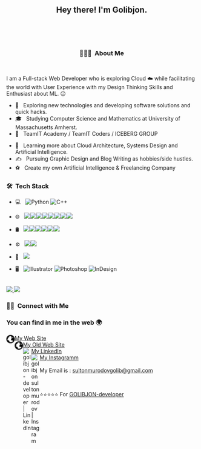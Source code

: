 
<h2 align="center"> Hey there! I'm Golibjon.</h2>
<br/>
<br/>

<!-- <p align="center">
  
   <img 
      src="https://upload.wikimedia.org/wikipedia/commons/thumb/9/94/MERN-logo.png/640px-MERN-logo.png" width="100%" title="Intro Card" alt="Intro Card"> 
<!--    <img 
      src="https://synergytop.com/wp-content/uploads/2021/07/MERN-1.png" width="100%" title="Intro Card" alt="Intro Card">  
</p> -->

<br/>
<h3 align="center"> 👨🏻‍💻 &nbsp;About Me </h3>
<br/>

I am a Full-stack  Web Developer who is exploring Cloud :cloud: while facilitating the world with User Experience with my Design Thinking Skills and Enthusiast about ML. :wink:

- 🔭 &nbsp; Exploring new technologies and developing software solutions and quick hacks.
- 🎓 &nbsp; Studying Computer Science and Mathematics at University of Massachusetts Amherst.
- 💼 &nbsp; TeamIT Academy / TeamIT Coders / ICEBERG GROUP
<!-- - Working as a Business Development Associate at VirtuBox InfoTech Private Limited. -->
- 🌱 &nbsp; Learning more about Cloud Architecture, Systems Design and Artificial Intelligence.
- ✍️ &nbsp; Pursuing Graphic Design and Blog Writing as hobbies/side hustles.
- ⚽ &nbsp; Create my own Artificial Intelligence & Freelancing Company

<h3> 🛠 &nbsp;Tech Stack</h3>

- 💻 &nbsp;
  ![Python](https://img.shields.io/badge/-Python-333333?style=flat&logo=python)
  ![C++](https://img.shields.io/badge/-C++-333333?style=flat&logo=C%2B%2B&logoColor=00599C)

- 🌐 &nbsp;
  <img src="https://img.shields.io/badge/-JavaScript-eed718?style=flat&logo=javascript&logoColor=ffffff"><img src = "https://img.shields.io/badge/-HTML5-E34F26?style=flat&logo=html5&logoColor=white"><img src = "https://img.shields.io/badge/-CSS3-1572B6?style=flat&logo=css3&logoColor=white"><img src="https://img.shields.io/badge/-Bootstrap-563D7C?style=flat&logo=bootstrap&logoColor=white"><img src="https://img.shields.io/badge/-Sass-cc6699?style=flat&logo=sass&logoColor=ffffff"><img src="https://img.shields.io/badge/-React-000000?style=flat&logo=react&logoColor=00c8ff"><img src="https://img.shields.io/badge/-Node.js-3C873A?style=flat&logo=Node.js&logoColor=white"><img src="http://img.shields.io/badge/-Vercel-black?style=flat&logo=vercel&logoColor=white">

- 🛢 &nbsp;
  <img src="https://img.shields.io/badge/-MongoDB-4DB33D?style=flat&logo=mongodb&logoColor=FFFFFF"><img src="https://img.shields.io/badge/-Express.js-787878?style=flat"><img src="https://img.shields.io/badge/-Firebase-FFA611?style=flat&logo=firebase&logoColor=FFFFFF"><img src="https://img.shields.io/badge/-Progressive Web Apps-5A0FC8?style=flat"><img src="http://img.shields.io/badge/-Google%20Cloud%20Platform-4285F4?style=flat&logo=google%20cloud&logoColor=white"><img src="http://img.shields.io/badge/-Heroku-430098?style=flat&logo=heroku&logoColor=white">
- ⚙️ &nbsp;
  <img src="http://img.shields.io/badge/-Git-F1502F?style=flat&logo=git&logoColor=FFFFFF"><img src="http://img.shields.io/badge/-Github-000000?style=flat&logo=github&logoColor=FFFFFF">
- 🔧 &nbsp;
  <img src="http://img.shields.io/badge/-VS%20Code-007ACC?style=flat&logo=visual%20studio%20code&logoColor=white">
  
- 🖥 &nbsp;
  ![Illustrator](https://img.shields.io/badge/-Illustrator-333333?style=flat&logo=adobe-illustrator)
  ![Photoshop](https://img.shields.io/badge/-Photoshop-333333?style=flat&logo=adobe-photoshop)
  ![InDesign](https://img.shields.io/badge/-InDesign-333333?style=flat&logo=adobe-indesign)


<br/>

<a href="https://github.com/GOLIBJON-developer">
  <img height="180em" src="https://github-readme-stats.vercel.app/api?username=GOLIBJON-developer&theme=buefy&show_icons=true" />
  <img height="180em" src="https://github-readme-stats.vercel.app/api/top-langs/?username=GOLIBJON-developer&theme=buefy&layout=compact" />
</a>

<br/>

<h3> 🤝🏻 &nbsp;Connect with Me </h3>


### You can find in me in the web 🌍
<img align="left" color="white" alt="https://golibjon.vercel.app/" width="22px" src="https://raw.githubusercontent.com/iconic/open-iconic/master/svg/globe.svg" />[My Web Site ](https://golibjon.vercel.app/)
<br/>
<img align="left" color="white" alt="https://golibjon-developer.github.io/golibjon-dev/" width="22px" src="https://raw.githubusercontent.com/iconic/open-iconic/master/svg/globe.svg" />[My Old Web Site ](https://golibjon-developer.github.io/golibjon-dev/)
<br/>
<img align="left" color="white" alt="golibjon-developer | LinkedIn" width="22px" src="https://cdn.jsdelivr.net/npm/simple-icons@v3/icons/linkedin.svg" />[My LinkedIn](https://www.linkedin.com/in/golibjon-developer)
<br/>
<img align="left" color="white" alt="golibjonsultonmurodov | Instagram" width="22px" src="https://cdn.jsdelivr.net/npm/simple-icons@v3/icons/instagram.svg" />[My Instagramm](https://www.instagram.com/iceberg_ceo/)
<br/>
<br/>
My Email is : sultonmurodovgolib@gmail.com

<br/>


⭐️⭐️⭐️⭐️⭐️
For [GOLIBJON-developer](https://github.com/GOLIBJON-developer)

